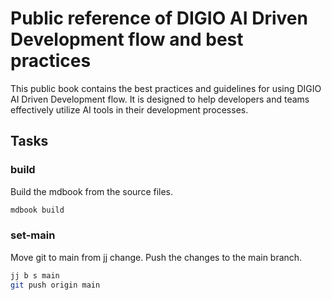 # Public reference of DIGIO AI Driven Development flow and best practices

This public book contains the best practices and guidelines for using DIGIO AI Driven Development flow. It is designed to help developers and teams effectively utilize AI tools in their development processes.

## Tasks

### build

Build the mdbook from the source files.

```bash
mdbook build
```

### set-main

Move git to main from jj change. Push the changes to the main branch.

```bash
jj b s main
git push origin main
```

